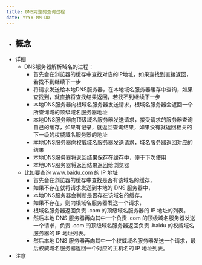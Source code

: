 ```yaml
---
title: DNS完整的查询过程
date: YYYY-MM-DD
---
```

- 概念
  - 
- 详细
  - DNS服务器解析域名的过程：
    - 首先会在浏览器的缓存中查找对应的IP地址，如果查找到直接返回，若找不到继续下一步
    - 将请求发送给本地DNS服务器，在本地域名服务器缓存中查询，如果查找到，就直接将查找结果返回，若找不到继续下一步
    - 本地DNS服务器向根域名服务器发送请求，根域名服务器会返回一个所查询域的顶级域名服务器地址
    - 本地DNS服务器向顶级域名服务器发送请求，接受请求的服务器查询自己的缓存，如果有记录，就返回查询结果，如果没有就返回相关的下一级的权威域名服务器的地址
    - 本地DNS服务器向权威域名服务器发送请求，域名服务器返回对应的结果
    - 本地DNS服务器将返回结果保存在缓存中，便于下次使用
    - 本地DNS服务器将返回结果返回给浏览器
  - 比如要查询 www.baidu.com 的 IP 地址
    - 首先会在浏览器的缓存中查找是否有该域名的缓存，
    - 如果不存在就将请求发送到本地的 DNS 服务器中，
    - 本地DNS服务器会判断是否存在该域名的缓存，
    - 如果不存在，则向根域名服务器发送一个请求，
    - 根域名服务器返回负责 .com 的顶级域名服务器的 IP 地址的列表。
    - 然后本地 DNS 服务器再向其中一个负责 .com 的顶级域名服务器发送一个请求，负责 .com 的顶级域名服务器返回负责 .baidu 的权威域名服务器的 IP 地址列表。
    - 然后本地 DNS 服务器再向其中一个权威域名服务器发送一个请求，最后权威域名服务器返回一个对应的主机名的 IP 地址列表。
- 注意